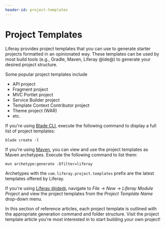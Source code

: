 ```yaml
---
header-id: project-templates
---
```


# Project Templates

Liferay provides project templates that you can use to generate starter projects
formatted in an opinionated way. These templates can be used by most build tools
(e.g., Gradle, Maven, Liferay @ide@) to generate your desired project structure.

Some popular project templates include

- API project
- Fragment project
- MVC Portlet project
- Service Builder project
- Template Context Contributor project
- Theme project (WAR)
- etc.

If you're using [Blade CLI](/docs/7-1/tutorials/-/knowledge_base/t/blade-cli),
execute the following command to display a full list of project templates:

    blade create -l

If you're using [Maven](/docs/7-1/tutorials/-/knowledge_base/t/maven), you can
view and use the project templates as Maven archetypes. Execute the following
command to list them:

    mvn archetype:generate -Dfilter=liferay

Archetypes with the `com.liferay.project.templates` prefix are the latest
templates offered by Liferay.

If you're using
[Liferay @ide@](/docs/7-1/tutorials/-/knowledge_base/t/liferay-ide), navigate
to *File* &rarr; *New* &rarr; *Liferay Module Project* and view the project
templates from the *Project Template Name* drop-down menu.

In this section of reference articles, each project template is outlined with
the appropriate generation command and folder structure. Visit the project
template article you're most interested in to start building your own project!
